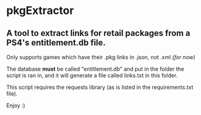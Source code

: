 # pkgExtractor
## A tool to extract links for retail packages from a PS4's entitlement.db file.

Only supports games which have their .pkg links in .json, not .xml *(for now)*

The database **must** be called "entitlement.db" and put in the folder the script is ran in, and it will generate a file called links.txt in this folder.

This script requires the requests library (as is listed in the requirements.txt file).

Enjoy :)